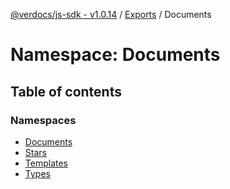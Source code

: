 [@verdocs/js-sdk - v1.0.14](../README.md) / [Exports](../modules.md) / Documents

# Namespace: Documents

## Table of contents

### Namespaces

- [Documents](Documents.Documents-1.md)
- [Stars](Documents.Stars.md)
- [Templates](Documents.Templates.md)
- [Types](Documents.Types.md)
